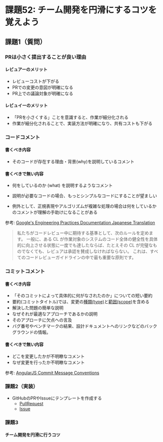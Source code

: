 # 課題52: チーム開発を円滑にするコツを覚えよう

## 課題1（質問）

### PRは小さく提出することが良い理由

#### レビュアーのメリット
- レビューコストが下がる
- PRでの変更の意図が明確になる
- PR上での議論対象が明確になる

#### レビュイーのメリット
- 「PRを小さくする」ことを意識すると、作業が細分化される
- 作業が細分化されることで、実装方法が明確になり、共有コストも下がる


### コードコメント

#### 書くべき内容

- そのコードが存在する理由・背景(why)を説明しているコメント

#### 書くべきで無い内容

- 何をしているのか (what) を説明するようなコメント


- 説明が必要なコードの場合、もっとシンプルなコードにすることが望ましい
- 例外として、正規表現やアルゴリズムが複雑な処理の場合は何をしているかのコメントが理解の手助けになることがある

参考: [Google's Engineering Practices Documentation Japanese Translation](https://shuuji3.xyz/eng-practices/review/)

>私たちがコードレビュー中に期待する基準として、次のルールを定めます。
>一般に、ある CL が作業対象のシステムのコード全体の健全性を具体的に向上させる状態に一度でも達したならば、たとえその CL が完璧なものでなくても、レビュアは承認を賛成しなければならない。
>これは、すべてのコードレビューガイドラインの中で最も重要な原則です。

### コミットコメント

#### 書くべき内容

- 「そのコミットによって具体的に何がなされたのか」についての短い要約
- 要約(コミットタイトル)では、変更の[種類(type)](https://gist.github.com/stephenparish/9941e89d80e2bc58a153#allowed-type)と[範囲(scope)](https://gist.github.com/stephenparish/9941e89d80e2bc58a153#allowed-scope)を含める
- 解決した問題の簡単な説明
- なぜそれが最適なアプローチであるかの説明
- そのアプローチに欠点への言及
- バグ番号やベンチマークの結果、設計ドキュメントへのリンクなどのバックグラウンドの情報。

#### 書くべきで無い内容

- どこを変更したかが不明瞭なコメント
- なぜ変更を行ったか不明瞭なコメント

参考: [AngularJS Commit Message Conventions](https://gist.github.com/stephenparish/9941e89d80e2bc58a153)


### 課題2（実装）

- GitHubのPRやIssueにテンプレートを作成する
  - [PullRequest](https://github.com/marushosummers/PrAhaChallenge/blob/techniques-of-team-development/.github/PULL_REQUEST_TEMPLATE.md)
  - [Issue](https://github.com/marushosummers/PrAhaChallenge/blob/techniques-of-team-development/.github/ISSUE_TEMPLATE/bug_report.md)

### 課題3

#### チーム開発を円滑に行うコツ
